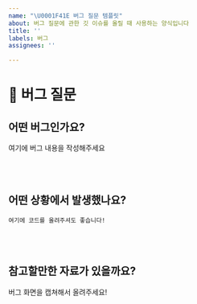 ```yaml
---
name: "\U0001F41E 버그 질문 템플릿"
about: 버그 질문에 관한 깃 이슈를 올릴 때 사용하는 양식입니다
title: ''
labels: 버그
assignees: ''

---
```


# 🐞 버그 질문
## 어떤 버그인가요?
여기에 버그 내용을 작성해주세요

<br><br>

## 어떤 상황에서 발생했나요?
```
여기에 코드를 올려주셔도 좋습니다!
```

<br><br>

## 참고할만한 자료가 있을까요?
버그 화면을 캡쳐해서 올려주세요!

<br><br>
